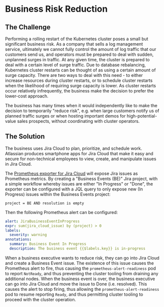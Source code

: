 # Business Risk Reduction

## The Challenge
Performing a rolling restart of the Kubernetes cluster poses a small but
significant business risk. As a company that sells a log management service,
ultimately we cannot fully control the amount of log traffic that our customers
send us, and operators must be prepared to deal with sudden, unplanned surges
in traffic. At any given time, the cluster is prepared to deal with a certain
level of surge traffic. Due to database rebalancing, Kubernetes cluster
restarts can be thought of as using a certain amount of surge capacity. There
are two ways to deal with this need - to either increase resources during
cluster restarts, or to schedule cluster restarts when the likelihood of
requiring surge capacity is lower. As cluster restarts occur relatively
infrequently, the business make the decision to prefer the lower-cost approach.

The business has many times when it would independently like to make the
decision to temporarily "reduce risk", e.g. when large customers notify us of
planned traffic surges or when hosting important demos for
high-potential-value sales prospects, without coordinating with cluster
operators.

## The Solution
The business uses Jira Cloud to plan, prioritize, and schedule work. Atlassian
produces smartphone apps for Jira Cloud that make it easy and secure for
non-technical employees to view, create, and manipulate issues in Jira Cloud.

The [Prometheus exporter for Jira Cloud][jira-exporter] will expose Jira issues
as Prometheus metrics. By creating a "Business Events (BE)" Jira project, with
a simple workflow whereby issues are either "In Progress" or "Done", the
exporter can be configured with a JQL query to only expose new (In Progress)
issues within the Business Events project:

```
project = BE AND resolution is empty
```

Then the following Prometheus alert can be configured:

```yaml
alert: JiraBusinessEventInProgress
expr: sum(jira_cloud_issue) by (project) > 0
labels:
  severity: warning
annotations:
  summary: Business Event In Progress
  description: The business event {{$labels.key}} is in-progress
```

When a business executive wants to reduce risk, they can go into Jira Cloud and
create a Business Event issue. The existence of this issue causes the
Prometheus alert to fire, thus causing the `prometheus-alert-readiness` pod to
report `NotReady`, and thus preventing the cluster tooling from draining any
additional nodes. When the business event is over, the business executive can
go into Jira Cloud and move the issue to Done (i.e. resolved). This causes the
alert to stop firing, thus allowing the `prometheus-alert-readiness` pod to
resume reporting `Ready`, and thus permitting cluster tooling to proceed with
the cluster operation.

[jira-exporter]: https://github.com/jwholdsworth/jira-cloud-exporter
